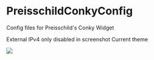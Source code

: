# PreisschildConkyConfig
Config files for Preisschild's Conky Widget


External IPv4 only disabled in screenshot 
Current theme

<img src="http://i.imgur.com/5ZL8LEk.png?1" />
